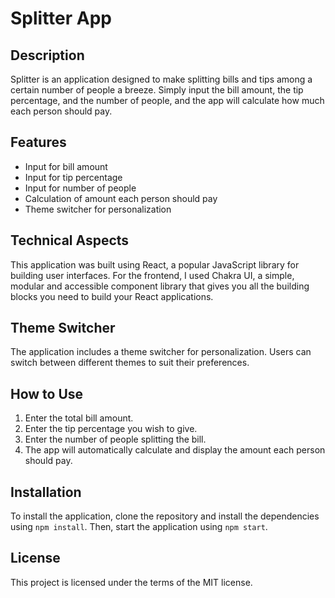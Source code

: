 # Splitter App

## Description

Splitter is an application designed to make splitting bills and tips among a certain number of people a breeze. Simply input the bill amount, the tip percentage, and the number of people, and the app will calculate how much each person should pay.

## Features

- Input for bill amount
- Input for tip percentage
- Input for number of people
- Calculation of amount each person should pay
- Theme switcher for personalization

## Technical Aspects

This application was built using React, a popular JavaScript library for building user interfaces. For the frontend, I used Chakra UI, a simple, modular and accessible component library that gives you all the building blocks you need to build your React applications.

## Theme Switcher

The application includes a theme switcher for personalization. Users can switch between different themes to suit their preferences.

## How to Use

1. Enter the total bill amount.
2. Enter the tip percentage you wish to give.
3. Enter the number of people splitting the bill.
4. The app will automatically calculate and display the amount each person should pay.

## Installation

To install the application, clone the repository and install the dependencies using `npm install`. Then, start the application using `npm start`.

## License

This project is licensed under the terms of the MIT license.
